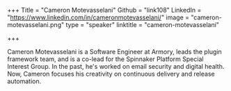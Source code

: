+++
Title = "Cameron Motevasselani"
Github = "link108"
LinkedIn = "https://www.linkedin.com/in/cameronmotevasselani/"
image = "cameron-motevasselani.png"
type = "speaker"
linktitle = "cameron-motevasselani"

+++

Cameron Motevasselani is a Software Engineer at Armory, leads the plugin framework team, and is a co-lead for the Spinnaker Platform Special Interest Group. In the past, he's worked on email security and digital health. Now, Cameron focuses his creativity on continuous delivery and release automation.
